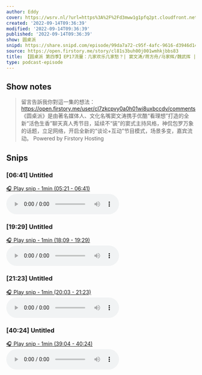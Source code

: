 ```yaml
---
author: Eddy
cover: https://wsrv.nl/?url=https%3A%2F%2Fd3mww1g1pfq2pt.cloudfront.net%2FAvatar%2Fcl7zkcpvy0a0h01wi8uxbccdv%2F1666234585141.jpg&w=200&h=200
created: '2022-09-14T09:36:39'
modified: '2022-09-14T09:36:39'
published: '2022-09-14T09:36:39'
show: 圆桌派
snipd: https://share.snipd.com/episode/99da7a72-c95f-4afc-9616-d3946d140361
source: https://open.firstory.me/story/cl81s3buh00j001wmhkjbbs83
title: 【圆桌派 第四季】EP17流量：几家欢乐几家愁？| 窦文涛/蒋方舟/马家辉/魏武挥 | 优酷纪实 YOUKU DOCUMENTARY
type: podcast-episode
---
```



## Show notes
> 留言告訴我你對這一集的想法：  https://open.firstory.me/user/cl7zkcpvy0a0h01wi8uxbccdv/comments   《圆桌派》是由著名媒体人、文化名嘴窦文涛携手优酷“看理想”打造的全新“活色生香”聊天真人秀节目，延续不“装”的窦式主持风格，神侃包罗万象的话题，立足网络，开启全新的“谈论+互动”节目模式，场景多变，嘉宾流动。
> Powered by  Firstory Hosting

## Snips
### [06:41] Untitled
[🎧 Play snip - 1min️ (05:21 - 06:41)](https://share.snipd.com/snip/5c26d3cb-f0fe-4f89-a82c-3ec2ad33b970)
<audio controls> <source src="https://backend.endpoints.firstory-709db.cloud.goog/play.mp3?url=https%3A%2F%2Fd3mww1g1pfq2pt.cloudfront.net%2FRecord%2Fcl7zkcpvy0a0h01wi8uxbccdv%2Fcl81s3buh00j101wmha3412xi.mp3%3Fv%3D1663169662227#t=05:21,06:41"> </audio>
### [19:29] Untitled
[🎧 Play snip - 1min️ (18:09 - 19:29)](https://share.snipd.com/snip/9cf5a1a6-2340-489a-89b3-9de54f1e154f)
<audio controls> <source src="https://backend.endpoints.firstory-709db.cloud.goog/play.mp3?url=https%3A%2F%2Fd3mww1g1pfq2pt.cloudfront.net%2FRecord%2Fcl7zkcpvy0a0h01wi8uxbccdv%2Fcl81s3buh00j101wmha3412xi.mp3%3Fv%3D1663169662227#t=18:09,19:29"> </audio>
### [21:23] Untitled
[🎧 Play snip - 1min️ (20:03 - 21:23)](https://share.snipd.com/snip/64904fab-a146-4efd-a1c6-30c2aed8e43f)
<audio controls> <source src="https://backend.endpoints.firstory-709db.cloud.goog/play.mp3?url=https%3A%2F%2Fd3mww1g1pfq2pt.cloudfront.net%2FRecord%2Fcl7zkcpvy0a0h01wi8uxbccdv%2Fcl81s3buh00j101wmha3412xi.mp3%3Fv%3D1663169662227#t=20:03,21:23"> </audio>
### [40:24] Untitled
[🎧 Play snip - 1min️ (39:04 - 40:24)](https://share.snipd.com/snip/f711e1a4-6526-47a0-b94c-c249927a2062)
<audio controls> <source src="https://backend.endpoints.firstory-709db.cloud.goog/play.mp3?url=https%3A%2F%2Fd3mww1g1pfq2pt.cloudfront.net%2FRecord%2Fcl7zkcpvy0a0h01wi8uxbccdv%2Fcl81s3buh00j101wmha3412xi.mp3%3Fv%3D1663169662227#t=39:04,40:24"> </audio>
